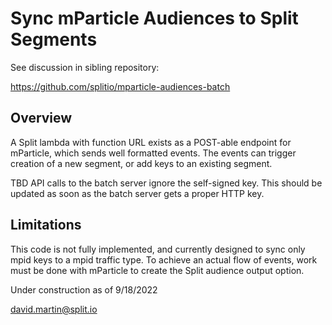 # Sync mParticle Audiences to Split Segments

See discussion in sibling repository:

https://github.com/splitio/mparticle-audiences-batch

## Overview

A Split lambda with function URL exists as a POST-able endpoint for mParticle, which sends well formatted events.  The events can trigger creation of a new segment, or add keys to an existing segment.

TBD API calls to the batch server ignore the self-signed key.  This should be updated as soon as the batch server gets a proper HTTP key.

## Limitations

This code is not fully implemented, and currently designed to sync only mpid keys to a mpid traffic type.  To achieve an actual flow of events, work must be done with mParticle to create the Split audience output option.

Under construction as of 9/18/2022

david.martin@split.io
